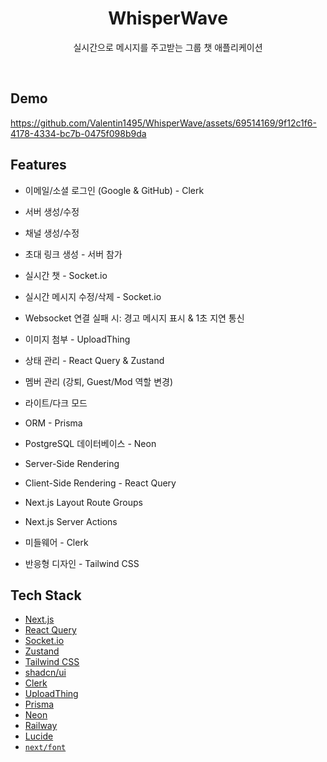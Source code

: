 <h1 align="center">WhisperWave</h1>

<p align="center">
  실시간으로 메시지를 주고받는 그룹 챗 애플리케이션
</p>
<br/>

## Demo

https://github.com/Valentin1495/WhisperWave/assets/69514169/9f12c1f6-4178-4334-bc7b-0475f098b9da

## Features

- 이메일/소셜 로그인 (Google & GitHub) - Clerk

- 서버 생성/수정

- 채널 생성/수정

- 초대 링크 생성 - 서버 참가

- 실시간 챗 - Socket.io

- 실시간 메시지 수정/삭제 - Socket.io

- Websocket 연결 실패 시: 경고 메시지 표시 & 1초 지연 통신

- 이미지 첨부 - UploadThing

- 상태 관리 - React Query & Zustand

- 멤버 관리 (강퇴, Guest/Mod 역할 변경)

- 라이트/다크 모드

- ORM - Prisma

- PostgreSQL 데이터베이스 - Neon

- Server-Side Rendering

- Client-Side Rendering - React Query

- Next.js Layout Route Groups

- Next.js Server Actions

- 미들웨어 - Clerk

- 반응형 디자인 - Tailwind CSS

## Tech Stack

- [Next.js](https://nextjs.org/)
- [React Query](https://tanstack.com/query/latest)
- [Socket.io](https://socket.io/)
- [Zustand](https://docs.pmnd.rs/zustand/getting-started/introduction)
- [Tailwind CSS](https://tailwindcss.com/)
- [shadcn/ui](https://ui.shadcn.com/)
- [Clerk](https://clerk.com/)
- [UploadThing](https://uploadthing.com/)
- [Prisma](https://www.prisma.io/)
- [Neon](https://neon.tech/)
- [Railway](https://railway.app/)
- [Lucide](https://lucide.dev/)
- [`next/font`](https://nextjs.org/docs/basic-features/font-optimization)
